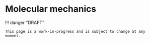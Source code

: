 # Molecular mechanics

!!! danger "DRAFT"

    This page is a work-in-progress and is subject to change at any moment.
